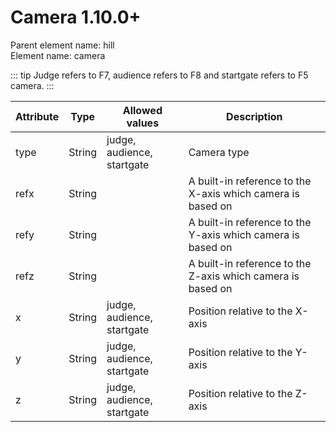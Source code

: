 # Camera <version-badge>1.10.0+</version-badge>

Parent element name: hill\
Element name: camera

::: tip
Judge refers to F7, audience refers to F8 and startgate refers to F5 camera.
:::

| Attribute | Type   | Allowed values             | Description                                                 |
| --------- | ------ | -------------------------- | ----------------------------------------------------------- |
| type      | String | judge, audience, startgate | Camera type                                                 |
| refx      | String |                            | A built-in reference to the X-axis which camera is based on |
| refy      | String |                            | A built-in reference to the Y-axis which camera is based on |
| refz      | String |                            | A built-in reference to the Z-axis which camera is based on |
| x         | String | judge, audience, startgate | Position relative to the X-axis                             |
| y         | String | judge, audience, startgate | Position relative to the Y-axis                             |
| z         | String | judge, audience, startgate | Position relative to the Z-axis                             |

<script setup>
import VersionBadge from "./components/version-badge.vue"
</script>